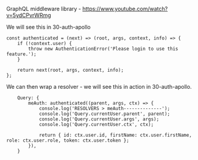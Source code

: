 GraphQL middleware library - https://www.youtube.com/watch?v=5ydCPvrWRmg

We will see this in 30-auth-apollo

```
const authenticated = (next) => (root, args, context, info) => {
	if (!context.user) {
		throw new AuthenticationError('Please login to use this feature.');
	}

	return next(root, args, context, info);
};

```

We can then wrap a resolver - we will see this in action in 30-auth-apollo.

```
	Query: {
		meAuth: authenticated((parent, args, ctx) => {
			console.log('RESOLVERS > meAuth--------------');
			console.log('Query.currentUser.parent', parent);
			console.log('Query.currentUser.args', args);
			console.log('Query.currentUser.ctx', ctx);

			return { id: ctx.user.id, firstName: ctx.user.firstName, role: ctx.user.role, token: ctx.user.token };
		}),
	}

```
